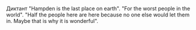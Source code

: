Диктант
	"Hampden is the last place on earth". 
	"For the worst people in the world".
	"Half the people here are here because no one else would let them in. Maybe that is why it is wonderful".